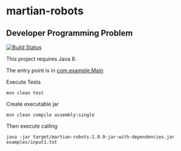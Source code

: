 # martian-robots 

## Developer Programming Problem  

[![Build Status](https://travis-ci.org/x4d3/martian-robots.svg?branch=master)](https://travis-ci.org/x4d3/martian-robots)

This project requires Java 8.

The entry point is in [com.example.Main](src/main/java/com/example/Main.java)

Execute Tests
```
mvn clean test
```

Create executable jar
```
mvn clean compile assembly:single
```

Then execute calling 
```
java -jar target/martian-robots-1.0.0-jar-with-dependencies.jar examples/input1.txt
```
